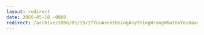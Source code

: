 ```yaml
---
layout: redirect
date: 2006-05-18 -0800
redirect: /archive/2006/05/19/IfYouArentDoingAnythingWrongWhatDoYouHaveToHide.aspx/
---
```

